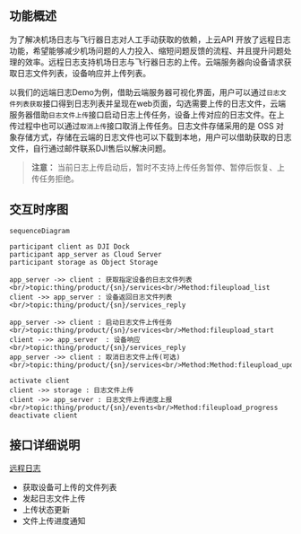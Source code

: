 ## 功能概述 
为了解决机场日志与飞行器日志对人工手动获取的依赖，上云API 开放了远程日志功能，希望能够减少机场问题的人力投入、缩短问题反馈的流程、并且提升问题处理的效率。远程日志支持机场日志与飞行器日志的上传。云端服务器向设备请求获取日志文件列表，设备响应并上传列表。

以我们的远端日志Demo为例，借助云端服务器可视化界面，用户可以通过`日志文件列表获取`接口得到日志列表并呈现在web页面，勾选需要上传的日志文件，云端服务器借助`日志文件上传`接口启动日志上传任务，设备上传对应的日志文件。在上传过程中也可以通过`取消上传`接口取消上传任务。日志文件存储采用的是 OSS 对象存储方式，存储在云端的日志文件也可以下载到本地，用户可以借助获取的日志文件，自行通过邮件联系DJI售后以解决问题。


> **注意：** 当前日志上传启动后，暂时不支持上传任务暂停、暂停后恢复、上传任务拒绝。


## 交互时序图


```mermaid
sequenceDiagram

participant client as DJI Dock
participant app_server as Cloud Server
participant storage as Object Storage

app_server ->> client : 获取指定设备的日志文件列表<br/>topic:thing/product/{sn}/services<br/>Method:fileupload_list
client ->> app_server : 设备返回日志文件列表<br/>topic:thing/product/{sn}/services_reply

app_server ->> client : 启动日志文件上传任务<br/>topic:thing/product/{sn}/services<br/>Method:fileupload_start
client -->> app_server  : 设备响应<br/>topic:thing/product/{sn}/services_reply
app_server ->> client : 取消日志文件上传(可选)<br/>topic:thing/product/{sn}/services<br/>Method:Method:fileupload_update

activate client
client ->> storage : 日志文件上传
client ->> app_server : 日志文件上传进度上报<br/>topic:thing/product/{sn}/events<br/>Method:fileupload_progress
deactivate client

```


## 接口详细说明

[远程日志](https://developer.dji.com/doc/cloud-api-tutorial/cn/server-api-reference/mqtt/thing-model/gateway/dock/log.html)
* 获取设备可上传的文件列表
* 发起日志文件上传
* 上传状态更新
* 文件上传进度通知



